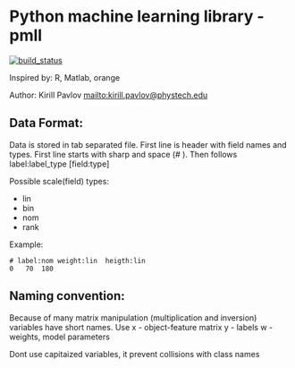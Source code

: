 # Python machine learning library - pmll

[![build_status](https://secure.travis-ci.org/pavlov99/pmll.png?branch=master)](http://travis-ci.org/pavlov99/pmll)

Inspired by: R, Matlab, orange

Author: Kirill Pavlov <mailto:kirill.pavlov@phystech.edu>


## Data Format:
Data is stored in tab separated file. First line is header with field names and types. First line starts with sharp and space (# ). Then follows label:label_type [field:type]


Possible scale(field) types:

* lin
* bin
* nom
* rank

Example:

    # label:nom	weight:lin	heigth:lin
    0	70	180


## Naming convention:
Because of many matrix manipulation (multiplication and inversion) variables have short names. Use
x - object-feature matrix
y - labels
w - weights, model parameters

Dont use capitaized variables, it prevent collisions with class names